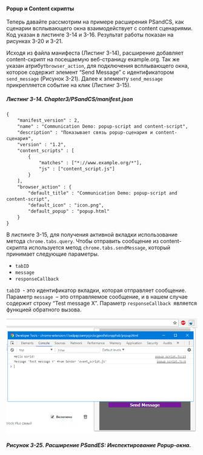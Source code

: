#### Popup и Content скрипты

Теперь давайте рассмотрим на примере расширения PSandCS, как сценарии всплывающего окна взаимодействует с content сценариями. Код указан в листинге 3-14 и 3-16. Результат работы показан на рисунках 3-20 и 3-21.

Исходя из файла манифеста \(Листинг 3-14\), расширение добавляет content-скрипт на посещаемую веб-страницу example.org. Так же указан атрибут`browser_action`, для подключения всплывающего окна, которое содержит элемент “Send Message” с идентификатором `send_message` \(Рисунок 3-21\). Далее к элементу `send_message` прикрепляется событие на клик \(Листинг 3-15\).

##### Листинг 3-14. _Chapter3/PSandCS/manifest.json_

```
{
    "manifest_version" : 2,
    "name" : "Communication Demo: popup-script and content-script",
    "description" : "Показывает связь popup-сценария и content-сценария",
    "version" : "1.2",
    "content_scripts" : [
        {
            "matches" : ["*://www.example.org/*"],
            "js" : ["content_script.js"]
        }
    ],
    "browser_action" : {
        "default_title" : "Communication Demo: popup-script and content-script",
        "default_icon" : "icon.png",
        "default_popup" : "popup.html"
    }
}
```

В листинге 3-15, для получения активной вкладки использование метода `chrome.tabs.query`. Чтобы отправить сообщение из content-скрипта используется метод `chrome.tabs.sendMessage`, который принимает следующие параметры.

* `tabID`
* `message`
* `responseCallback`

`tabID `- это идентификатор вкладки, которая отправляет сообщение. Параметр `message `– это отправляемое сообщение, и в нашем случае содержит строку “Test message X”. Параметр `responseCallback `является функцией обратного вызова.

![Рисунок 3-25. Расширение PSandES: Инспектирование Popup-окна](/assets/figure-3-25.png)

##### Рисунок 3-25. _Расширение PSandES: Инспектирование Popup-окна._



